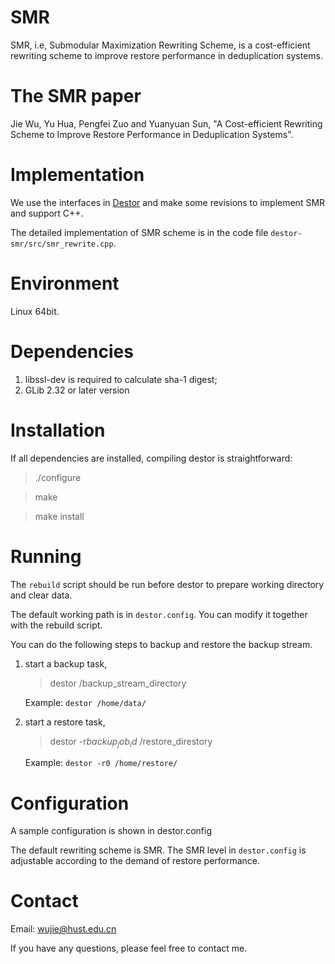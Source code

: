 # SMR

SMR, i.e, Submodular Maximization Rewriting Scheme, is a cost-efficient rewriting scheme to improve restore performance in deduplication systems.

# The SMR paper

Jie Wu, Yu Hua, Pengfei Zuo and Yuanyuan Sun, "A Cost-efficient Rewriting Scheme to Improve Restore Performance in Deduplication Systems".

# Implementation

We use the interfaces in [Destor](https://github.com/fomy/destor) and make some revisions to implement SMR and support C++. 

The detailed implementation of SMR scheme is in the code file `destor-smr/src/smr_rewrite.cpp`.

# Environment

Linux 64bit.

# Dependencies

1. libssl-dev is required to calculate sha-1 digest;
2. GLib 2.32 or later version

# Installation

If all dependencies are installed, compiling destor is straightforward:

> ./configure

> make

> make install

# Running

The `rebuild` script should be run before destor to prepare working directory and clear data.

The default working path is in `destor.config`. You can modify it together with the rebuild script. 

You can do the following steps to backup and restore the backup stream.

1. start a backup task,

   > destor /backup_stream_directory

   Example: `destor /home/data/`

2. start a restore task,

   > destor -r$backup_job_id$ /restore_direstory

   Example: `destor -r0 /home/restore/ `

# Configuration

A sample configuration is shown in destor.config

The default rewriting scheme is SMR. The SMR level in `destor.config` is adjustable according to the demand of restore performance.

# Contact

Email: wujie@hust.edu.cn

If you have any questions, please feel free to contact me.

